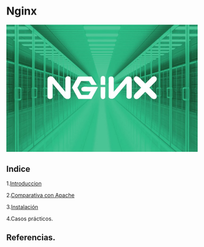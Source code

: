 # Nginx

![image](/img/NGINX.jpg)   

## Indice 

1.[Introduccion](introduccion.md)

2.[Comparativa con Apache](comparativa.md)

3.[Instalación](instalacion.md)

4.Casos prácticos.

## Referencias.

